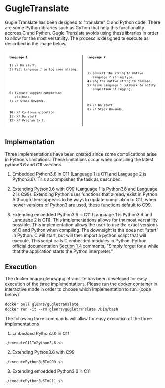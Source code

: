 # GugleTranslate

Gugle Translate has been designed to "translate" C and Python code. There are some Python libraries such as Cython that help this functionality accross C and Python. Gugle Translate avoids using these libraries in order to allow for the most versatility. The process is designed to execute as described in the image below.

![Alt text](/image/prompt.png "Optional Title")

## Implementation
Three implementations have been created since some complications arise in Python's limitations. These limitations occur when compiling the latest python3.6 and C11 versions. 

1. Embedded Python3.6 in C11 (Language 1 is C11 and Language 2 is Python3.6). This accomplishes the task as described.

2. Extending Python3.6 with C99 (Language 1 is Python3.6 and Language 2 is C99). Extending Python uses functions that already exist in Python. Although there appears to be ways to update compilation to C11, when newer versions of Python3 are used, these functions default to C99.

3. Extending embedded Python3.6 in C11 (Language 1 is Python3.6 and Language 2 is C11). This implementations allows for the most versatility possible. This implementation allows the user to use the exact versions of C and Python when compiling. The downsight is this does not "start" in Python. C will start, but will then import a python script that will execute. This script calls C embedded modules in Python. Python official documentation [Section 1.4](https://docs.python.org/3/extending/embedding.html) comments, "Simply forget for a while that the application starts the Python interpreter."

## Execution

The docker image glenrs/gugletranslate has been developed for easy execution of the three implementations. Please run the docker container in interactive mode in order to choose which implementation to run. (code below)

```
docker pull glenrs/gugletranslate
docker run -it --rm glenrs/gugletranslate /bin/bash
```

The following three commands will allow for easy execution of the three implementations

1. Embedded Python3.6 in C11

```
./executeC11ToPython3.6.sh
```

2. Extending Python3.6 with C99

```
./executePython3.6ToC99.sh
```

3. Extending embedded Python3.6 in C11

```
./executePython3.6ToC11.sh
```

